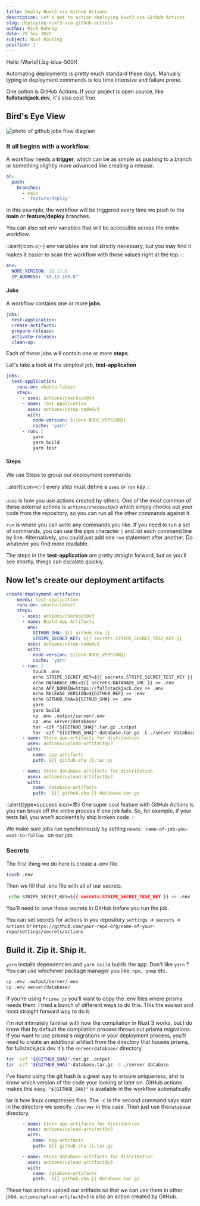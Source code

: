 ```yaml
---
title: Deploy Nuxt3 via Github Actions
description: Let's get to action deploying Nuxt3 via Github Actions
slug: deploying-nuxt3-via-github-actions
author: Rick Rohrig
date: 29 Sep 2022
subject: Nuxt Routing
position: 1
---
```


Hello [World]{.bg-blue-500}!

Automating deployments is pretty much standard these days. Manually typing in deployment commands is too time intensive and failure prone. 

One option is GitHub Actions. If your project is open source, like **fullstackjack.dev**,  it's also cost free. 

## Bird's Eye View


![photo of github jobs flow diagram](https://fullstackjack.dev/img/deployment-jobs-overview.png "https://github.com/jurassicjs/nuxt3-fullstack-tutorial/actions")

### It all begins with a workflow.
A workflow needs a **trigger**, which can be as simple as pushing to a branch or something slightly more advanced like creating a release.

```yaml
on:
  push:
    branches:
      - main
      - 'feature/deploy'
```

In this example, the workflow will be triggered every time we push to the **main** or **feature/deploy** branches.

You can also set env variables that will be accessible across the entire workflow.

::alert{icon=👉}
env variables are not strictly necessary, but you may find it makes it easier to scan the workflow with those values right at the top.
::

```yaml
env:
  NODE_VERSION: 16.17.0
  IP_ADDRESS: "49.12.188.8"
```

#### Jobs
A workflow contains one or more **jobs**.

```yaml
jobs:
  test-application:
  create-artifacts:
  prepare-release:
  activate-release:
  clean-up:
```
Each of these jobs will contain one or more **steps**.

Let's take a look at the simplest job, **test-application**

```yaml
jobs:
  test-application:
    runs-on: ubuntu-latest
    steps:
      - uses: actions/checkout@v3
      - name: Test Application
        uses: actions/setup-node@v3
        with:
          node-version: ${{env.NODE_VERSION}}
          cache: 'yarn'
      - run: |
          yarn
          yarn build
          yarn test
```

#### Steps

We use Steps to group our deployment commands. 

::alert{icon=👉}
every step must define a `uses` or `run` key
::

```uses``` is how you use actions created by others. One of the most common of these external actions is ```actions/checkout@v3```
which simply checks out your code from the repository, so you can run all the other commands against it. 


```run``` is where you can write any commands you like. If you need to run a set of commands, you can use the pipe character ```|``` and list each command line by line.
Alternatively, you could just add one ```run``` statement after another. Do whatever you find more readable. 

The steps in the **test-application** are pretty straight forward, but as you'll see shortly, things can escalate quickly.

## Now let's create our deployment artifacts

```yaml
create-deployment-artifacts:
    needs: test-application
    runs-on: ubuntu-latest
    steps:
      - uses: actions/checkout@v3
      - name: Build App Artifacts
        env:
          GITHUB_SHA: ${{ github.sha }}
          STRIPE_SECRET_KEY: ${{ secrets.STRIPE_SECRET_TEST_KEY }}
        uses: actions/setup-node@v3
        with:
          node-version: ${{env.NODE_VERSION}}
          cache: 'yarn'
      - run: |
          touch .env
          echo STRIPE_SECRET_KEY=${{ secrets.STRIPE_SECRET_TEST_KEY }} >> .env
          echo DATABASE_URL=${{ secrets.DATABASE_URL }} >> .env
          echo APP_DOMAIN=https://fullstackjack.dev >> .env
          echo RELEASE_VERSION=${GITHUB_REF} >> .env
          echo GITHUB_SHA=${GITHUB_SHA} >> .env
          yarn
          yarn build
          cp .env .output/server/.env
          cp .env server/database/
          tar -czf "${GITHUB_SHA}".tar.gz .output
          tar -czf "${GITHUB_SHA}"-database.tar.gz -C ./server database
      - name: Store app-artifacts for distribution
        uses: actions/upload-artifact@v3
        with:
          name: app-artifacts
          path: ${{ github.sha }}.tar.gz

      - name: Store database-artifacts for distribution
        uses: actions/upload-artifact@v3
        with:
          name: database-artifacts
          path:  ${{ github.sha }}-database.tar.gz
```

::alert{type=success icon=😎}
One super cool feature with GitHub Actions is you can break off the entire process if one job fails. So, for example, if your tests fail, you won't
accidentally ship broken code.
::

We make sure jobs run synchronously by setting ```needs: name-of-job-you-want-to-follow ``` on our job

### Secrets
The first thing we do here is create a .env file
```bash
touch .env
```
Then we fill that .env file with all of our secrets.
```bash
 echo STRIPE_SECRET_KEY=${{ secrets.STRIPE_SECRET_TEST_KEY }} >> .env
```

You'll need to save those secrets in GitHub before you run the job.

You can set secrets for actions in you repository 
```settings``` -> ```secrets``` -> ```actions``` or 
```https://github.com/your-repo-org/name-of-your-repo/settings/secrets/actions```

## Build it. Zip it. Ship it. 
``` yarn ```
installs dependencies and ```yarn build``` builds the app. Don't like ```yarn``` ?
You can use whichever package manager you like. ```npm, pnmp``` etc.

```bash
cp .env .output/server/.env
cp .env server/database/
```

If you're using ```Prisma js``` you'll want to copy the .env files where prisma needs them. 
I tried a bunch of different ways to do this. 
This the easiest and most straight forward way to do it. 

I'm not intimately familiar with how the compilation in Nuxt 3 works, 
but I do know that by default the compilation process throws out prisma migrations. 
If you want to use prisma's migrations in your deployment process, 
you'll need to create an additional artifact from the directory that houses prisma, 
for fullstackjack.dev it's the ```server/database/``` directory.

```bash
tar -czf "${GITHUB_SHA}".tar.gz .output
tar -czf "${GITHUB_SHA}"-database.tar.gz -C ./server database
```

I've found using the git hash is a great way to ensure uniqueness, and to know 
which version of the code your looking at later on. GitHub actions makes this easy, ```"${GITHUB_SHA}"```
is available in the workflow automatically. 

tar is how linux compresses files. 
The ```-C``` in the second command says start in the directory we specify ```./server``` in this case.
Then just use the```database``` directory. 

```yaml
      - name: Store app-artifacts for distribution
        uses: actions/upload-artifact@v3
        with:
          name: app-artifacts
          path: ${{ github.sha }}.tar.gz

      - name: Store database-artifacts for distribution
        uses: actions/upload-artifact@v3
        with:
          name: database-artifacts
          path:  ${{ github.sha }}-database.tar.gz
```
These two actions upload our artifacts so that we can use them in other jobs. ```actions/upload-artifact@v3```
is also an action created by GitHub. 